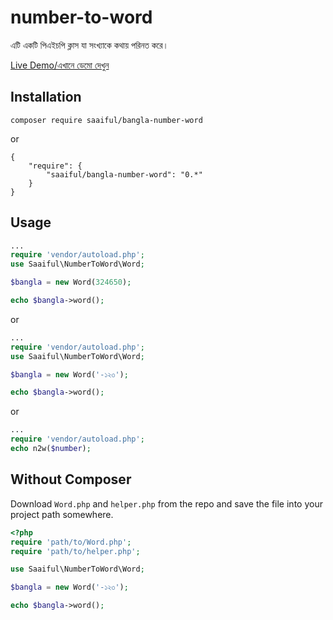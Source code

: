 # number-to-word
এটি একটি পিএইচপি ক্লাস যা সংখ্যাকে কথায় পরিনত করে। 

[Live Demo/এখানে ডেমো দেখুন](https://saiful.im/n2w.php)

## Installation

```
composer require saaiful/bangla-number-word
```
or
```
{
    "require": {
        "saaiful/bangla-number-word": "0.*"
    }
}
```

## Usage
```php
...
require 'vendor/autoload.php';
use Saaiful\NumberToWord\Word;

$bangla = new Word(324650);

echo $bangla->word();
```
or
```php
...
require 'vendor/autoload.php';
use Saaiful\NumberToWord\Word;

$bangla = new Word('-১২৩');

echo $bangla->word();
```
or

```php
...
require 'vendor/autoload.php';
echo n2w($number);
```

## Without Composer
Download `Word.php` and `helper.php` from the repo and save the file into your project path somewhere.
```php
<?php
require 'path/to/Word.php';
require 'path/to/helper.php';

use Saaiful\NumberToWord\Word;

$bangla = new Word('-১২৩');

echo $bangla->word();
```